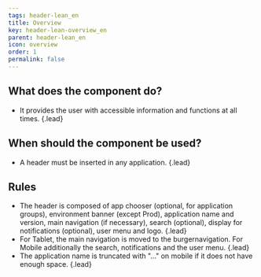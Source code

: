 ```yaml
---
tags: header-lean_en
title: Overview
key: header-lean-overview_en
parent: header-lean_en
icon: overview
order: 1
permalink: false  
---
```


## What does the component do?
* It provides the user with accessible information and functions at all times. {.lead}

## When should the component be used?
* A header must be inserted in any application. {.lead}

## Rules
* The header is composed of app chooser (optional, for application groups), environment banner (except Prod), application name and version, main navigation (if necessary), search (optional), display for notifications (optional), <sbb-link variant="inline" type="button" href="/en/design-system/lean/components/usermenu/">user menu</sbb-link> and <sbb-link variant="inline" type="button" href="/en/design-system/lean/basics/brand/">logo</sbb-link>. {.lead}
* For Tablet, the main navigation is moved to the burgernavigation. For Mobile additionally the search, notifications and the user menu. {.lead}
* The application name is truncated with "..." on mobile if it does not have enough space. {.lead}